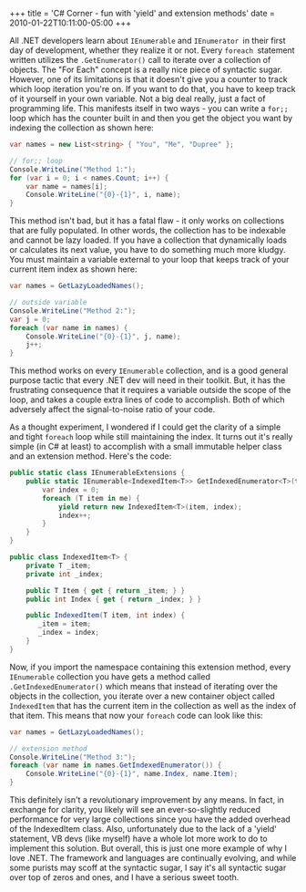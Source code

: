 +++
title = 'C# Corner - fun with 'yield' and extension methods'
date = 2010-01-22T10:11:00-05:00
+++

All .NET developers learn about `IEnumerable` and `IEnumerator `in their first day of development, whether they realize it or not. Every `foreach `statement written utilizes the `.GetEnumerator()` call to iterate over a collection of objects. The "For Each" concept is a really nice piece of syntactic sugar. However, one of its limitations is that it doesn't give you a counter to track which loop iteration you're on. If you want to do that, you have to keep track of it yourself in your own variable. Not a big deal really, just a fact of programming life. This manifests itself in two ways - you can write a `for;;` loop which has the counter built in and then you get the object you want by indexing the collection as shown here:

```csharp
var names = new List<string> { "You", "Me", "Dupree" };

// for;; loop
Console.WriteLine("Method 1:");
for (var i = 0; i < names.Count; i++) {
    var name = names[i];
    Console.WriteLine("{0}-{1}", i, name);
}
```

This method isn't bad, but it has a fatal flaw - it only works on collections that are fully populated. In other words, the collection has to be indexable and cannot be lazy loaded. If you have a collection that dynamically loads or calculates its next value, you have to do something much more kludgy. You must maintain a variable external to your loop that keeps track of your current item index as shown here:

```csharp
var names = GetLazyLoadedNames();

// outside variable
Console.WriteLine("Method 2:");
var j = 0;
foreach (var name in names) {
    Console.WriteLine("{0}-{1}", j, name);
    j++;
}

```

This method works on every `IEnumerable` collection, and is a good general purpose tactic that every .NET dev will need in their toolkit. But, it has the frustrating consequence that it requires a variable outside the scope of the loop, and takes a couple extra lines of code to accomplish. Both of which adversely affect the signal-to-noise ratio of your code.

As a thought experiment, I wondered if I could get the clarity of a simple and tight `foreach` loop while still maintaining the index. It turns out it's really simple (in C# at least) to accomplish with a small immutable helper class and an extension method. Here's the code:

```csharp
public static class IEnumerableExtensions {
    public static IEnumerable<IndexedItem<T>> GetIndexedEnumerator<T>(this IEnumerable<T> me) {
        var index = 0;
        foreach (T item in me) {
            yield return new IndexedItem<T>(item, index);
            index++;
        }
    }
}

public class IndexedItem<T> {
    private T _item;
    private int _index;

    public T Item { get { return _item; } }
    public int Index { get { return _index; } }

    public IndexedItem(T item, int index) {
       _item = item;
       _index = index;
    }
}
```

Now, if you import the namespace containing this extension method, every `IEnumerable` collection you have gets a method called `.GetIndexedEnumerator()` which means that instead of iterating over the objects in the collection, you iterate over a new container object called `IndexedItem` that has the current item in the collection as well as the index of that item. This means that now your `foreach` code can look like this:

```csharp
var names = GetLazyLoadedNames();

// extension method
Console.WriteLine("Method 3:");
foreach (var name in names.GetIndexedEnumerator()) {
    Console.WriteLine("{0}-{1}", name.Index, name.Item);
}
```

This definitely isn't a revolutionary improvement by any means. In fact, in exchange for clarity, you likely will see an ever-so-slightly reduced performance for very large collections since you have the added overhead of the IndexedItem class. Also, unfortunately due to the lack of a 'yield' statement, VB devs (like myself) have a whole lot more work to do to implement this solution. But overall, this is just one more example of why I love .NET. The framework and languages are continually evolving, and while some purists may scoff at the syntactic sugar, I say it's all syntactic sugar over top of zeros and ones, and I have a serious sweet tooth.
